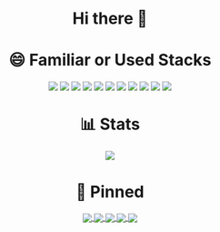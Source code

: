 
<!--
**kkn1125/kkn1125** is a ✨ _special_ ✨ repository because its `README.md` (this file) appears on your GitHub profile.

Here are some ideas to get you started:

- 🔭 I’m currently working on ...
- 🌱 I’m currently learning ...
- 👯 I’m looking to collaborate on ...
- 🤔 I’m looking for help with ...
- 💬 Ask me about ...
- 📫 How to reach me: ...
- 😄 Pronouns: ...
- ⚡ Fun fact: ...
-->

<h1 align="center">Hi there 👋</h1>

<h1 align="center">😄 Familiar or Used Stacks</h1>
<p align="center">
  <img align="center" src="https://img.shields.io/badge/HTML5-E34F26?style=flat-square&logo=HTML5&logoColor=white"/>
  <img align="center" src="https://img.shields.io/badge/CSS3-1572B6?style=flat-square&logo=CSS3&logoColor=white"/>
  <img align="center" src="https://img.shields.io/badge/JavaScript-F7DF1E?style=flat-square&logo=JavaScript&logoColor=white"/>
  <img align="center" src="https://img.shields.io/badge/Java-007396?style=flat-square&logo=Java&logoColor=white"/>
  <img align="center" src="https://img.shields.io/badge/Spring-6DB33F?style=flat-square&logo=Spring&logoColor=white"/>
  <img align="center" src="https://img.shields.io/badge/Spring%20Boot-6DB33F?style=flat-square&logo=Spring%20Boot&logoColor=white"/>
  <img align="center" src="https://img.shields.io/badge/React-61DAFB?style=flat-square&logo=React&logoColor=white"/>
  <img align="center" src="https://img.shields.io/badge/Vue.js-4FC08D?style=flat-square&logo=Vue.js&logoColor=white"/>
  <img align="center" src="https://img.shields.io/badge/Svelte-FF3E00?style=flat-square&logo=Svelte&logoColor=white"/>
  <img align="center" src="https://img.shields.io/badge/GitHub-181717?style=flat-square&logo=GitHub&logoColor=white"/>
  <img align="center" src="https://img.shields.io/badge/Apache%20Maven-C71A36?style=flat-square&logo=Apache%20Maven&logoColor=white"/>
</p>

<h1 align="center">📊 Stats</h1>
<p align="center">
  <a href="https://github.com/kkn1125/github-readme-stats">
    <img align="center" src="https://github-readme-stats.vercel.app/api?username=kkn1125&show_icons=true&theme=cobalt" />
  </a>
</p>

<h1 align="center">📌 Pinned</h1>
<p align="center">
  <a href="https://github.com/kkn1125/kkn1125.github.io">
    <img align="center" src="https://github-readme-stats.vercel.app/api/pin/?username=kkn1125&show_owner=true&repo=kkn1125.github.io" />
  </a>
  <a href="https://github.com/kkn1125/penli">
    <img align="center" src="https://github-readme-stats.vercel.app/api/pin/?username=kkn1125&show_owner=true&repo=penli" />
  </a>
  <a href="https://github.com/kkn1125/typer">
    <img align="center" src="https://github-readme-stats.vercel.app/api/pin/?username=kkn1125&show_owner=true&repo=typer" />
  </a>
  <a href="https://github.com/kkn1125/mkDocumentifyJS">
    <img align="center" src="https://github-readme-stats.vercel.app/api/pin/?username=kkn1125&show_owner=true&repo=mkDocumentifyJS" />
  </a>
  <a href="https://github.com/kkn1125/solitaire">
    <img align="center" src="https://github-readme-stats.vercel.app/api/pin/?username=kkn1125&show_owner=true&repo=solitaire" />
  </a>
</p>
